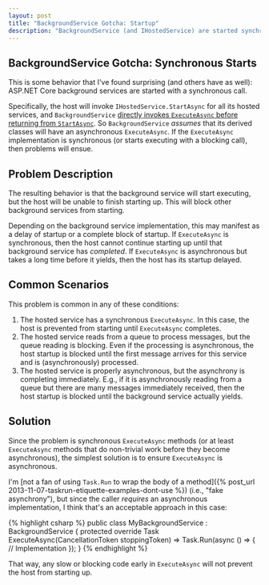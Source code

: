 ```yaml
---
layout: post
title: "BackgroundService Gotcha: Startup"
description: "BackgroundService (and IHostedService) are started synchronously."
---
```


## BackgroundService Gotcha: Synchronous Starts

This is some behavior that I've found surprising (and others have as well): ASP.NET Core background services are started with a synchronous call.

Specifically, the host will invoke `IHostedService.StartAsync` for all its hosted services, and `BackgroundService` [directly invokes `ExecuteAsync` before returning from `StartAsync`](https://github.com/dotnet/runtime/blob/e3ffd343ad5bd3a999cb9515f59e6e7a777b2c34/src/libraries/Microsoft.Extensions.Hosting.Abstractions/src/BackgroundService.cs#L37). So `BackgroundService` *assumes* that its derived classes will have an asynchronous `ExecuteAsync`. If the `ExecuteAsync` implementation is synchronous (or starts executing with a blocking call), then problems will ensue.

## Problem Description

The resulting behavior is that the background service will start executing, but the host will be unable to finish starting up. This will block other background services from starting.

Depending on the background service implementation, this may manifest as a delay of startup or a complete block of startup. If `ExecuteAsync` is synchronous, then the host cannot continue starting up until that background service has *completed*. If `ExecuteAsync` is asynchronous but takes a long time before it yields, then the host has its startup delayed.

## Common Scenarios

This problem is common in any of these conditions:

1. The hosted service has a synchronous `ExecuteAsync`. In this case, the host is prevented from starting until `ExecuteAsync` completes.
1. The hosted service reads from a queue to process messages, but the queue reading is blocking. Even if the processing is asynchronous, the host startup is blocked until the first message arrives for this service and is (asynchronously) processed.
1. The hosted service is properly asynchronous, but the asynchrony is completing immediately. E.g., if it is asynchronously reading from a queue but there are many messages immediately received, then the host startup is blocked until the background service actually yields.

## Solution

Since the problem is synchronous `ExecuteAsync` methods (or at least `ExecuteAsync` methods that do non-trivial work before they become asynchronous), the simplest solution is to ensure `ExecuteAsync` is asynchronous.

I'm [not a fan of using `Task.Run` to wrap the body of a method]({% post_url 2013-11-07-taskrun-etiquette-examples-dont-use %}) (i.e., "fake asynchrony"), but since the caller *requires* an asynchronous implementation, I think that's an acceptable approach in this case:

{% highlight csharp %}
public class MyBackgroundService : BackgroundService
{
    protected override Task ExecuteAsync(CancellationToken stoppingToken) => Task.Run(async () =>
    {
        // Implementation
    });
}
{% endhighlight %}

That way, any slow or blocking code early in `ExecuteAsync` will not prevent the host from starting up.
